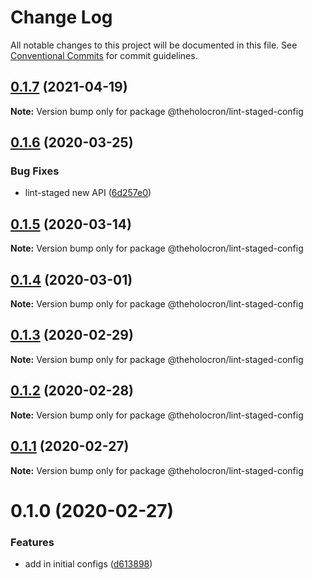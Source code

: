 # Change Log

All notable changes to this project will be documented in this file.
See [Conventional Commits](https://conventionalcommits.org) for commit guidelines.

## [0.1.7](https://github.com/the-holocron/threepio/compare/@theholocron/lint-staged-config@0.1.6...@theholocron/lint-staged-config@0.1.7) (2021-04-19)

**Note:** Version bump only for package @theholocron/lint-staged-config





## [0.1.6](https://github.com/the-holocron/threepio/compare/@theholocron/lint-staged-config@0.1.5...@theholocron/lint-staged-config@0.1.6) (2020-03-25)


### Bug Fixes

* lint-staged new API ([6d257e0](https://github.com/the-holocron/threepio/commit/6d257e0100483227ce2acc9d3e748f2d81b9969c))





## [0.1.5](https://github.com/the-holocron/threepio/compare/@theholocron/lint-staged-config@0.1.4...@theholocron/lint-staged-config@0.1.5) (2020-03-14)

**Note:** Version bump only for package @theholocron/lint-staged-config





## [0.1.4](https://github.com/the-holocron/threepio/compare/@theholocron/lint-staged-config@0.1.3...@theholocron/lint-staged-config@0.1.4) (2020-03-01)

**Note:** Version bump only for package @theholocron/lint-staged-config





## [0.1.3](https://github.com/the-holocron/threepio/compare/@theholocron/lint-staged-config@0.1.2...@theholocron/lint-staged-config@0.1.3) (2020-02-29)

**Note:** Version bump only for package @theholocron/lint-staged-config





## [0.1.2](https://github.com/the-holocron/threepio/compare/@theholocron/lint-staged-config@0.1.1...@theholocron/lint-staged-config@0.1.2) (2020-02-28)

**Note:** Version bump only for package @theholocron/lint-staged-config





## [0.1.1](https://github.com/the-holocron/threepio/compare/@theholocron/lint-staged-config@0.1.0...@theholocron/lint-staged-config@0.1.1) (2020-02-27)

**Note:** Version bump only for package @theholocron/lint-staged-config





# 0.1.0 (2020-02-27)


### Features

* add in initial configs ([d613898](https://github.com/the-holocron/threepio/commit/d613898f18bb20b7fc879d80c15f025555de2765))

